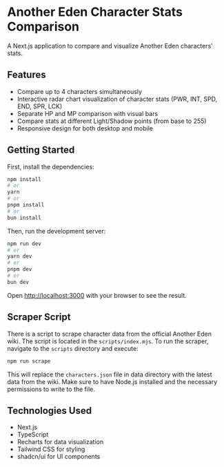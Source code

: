 # Another Eden Character Stats Comparison

A Next.js application to compare and visualize Another Eden characters' stats.

## Features

- Compare up to 4 characters simultaneously
- Interactive radar chart visualization of character stats (PWR, INT, SPD, END, SPR, LCK)
- Separate HP and MP comparison with visual bars
- Compare stats at different Light/Shadow points (from base to 255)
- Responsive design for both desktop and mobile

## Getting Started

First, install the dependencies:

```bash
npm install
# or
yarn
# or
pnpm install
# or
bun install
```

Then, run the development server:

```bash
npm run dev
# or
yarn dev
# or
pnpm dev
# or
bun dev
```

Open [http://localhost:3000](http://localhost:3000) with your browser to see the result.

## Scraper Script

There is a script to scrape character data from the official Another Eden wiki. The script is located in the `scripts/index.mjs`. To run the scraper, navigate to the `scripts` directory and execute:

```bash
npm run scrape
```

This will replace the `characters.json` file in data directory with the latest data from the wiki. Make sure to have Node.js installed and the necessary permissions to write to the file.

## Technologies Used

- Next.js
- TypeScript
- Recharts for data visualization
- Tailwind CSS for styling
- shadcn/ui for UI components